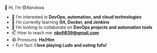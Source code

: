 👋 Hi, I’m @Abrokwa  
- 👀 I’m interested in **DevOps, automation, and cloud technologies**  
- 🌱 I’m currently learning **Git, Docker, and Jenkins**  
- 💞️ I’m looking to collaborate on **DevOps projects and automation tools**  
- 📫 How to reach me: **nkofi639@gmail.com**  
- 😄 Pronouns: **He/Him**  
- ⚡ Fun fact: **I love playing Ludo and eating fufu!**  


